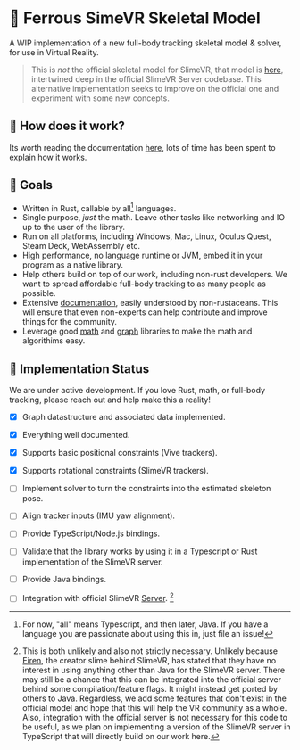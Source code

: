 # 🦀 Ferrous SimeVR Skeletal Model
A WIP implementation of a new full-body tracking skeletal model & solver, for use
in Virtual Reality.

> This is *not* the official skeletal model for SlimeVR, that model is
> [here][official model], intertwined deep in the official SlimeVR Server
> codebase. This alternative implementation seeks to improve on the official one
> and experiment with some new concepts.


## 📝 How does it work?
Its worth reading the documentation [here][docs], lots of time has been spent to
explain how it works.


## 🔭 Goals
* Written in Rust, callable by all[^1] languages.
* Single purpose, *just* the math. Leave other tasks like networking and IO up to the
  user of the library.
* Run on all platforms, including Windows, Mac, Linux, Oculus Quest, Steam Deck,
  WebAssembly etc.
* High performance, no language runtime or JVM, embed it in your program as a native
  library.
* Help others build on top of our work, including non-rust developers. We want to
  spread affordable full-body tracking to as many people as possible.
* Extensive [documentation][docs], easily understood by non-rustaceans. This will
  ensure that even non-experts can help contribute and improve things for the community.
* Leverage good [math][nalgebra] and [graph][daggy] libraries to make the math and 
  algorithims easy.


## 🚧 Implementation Status
We are under active development. If you love Rust, math, or full-body tracking, please
reach out and help make this a reality!

- [X] Graph datastructure and associated data implemented.
- [X] Everything well documented.
- [X] Supports basic positional constraints (Vive trackers).
- [X] Supports rotational constraints (SlimeVR trackers).
- [ ] Implement solver to turn the constraints into the estimated skeleton pose.
- [ ] Align tracker inputs (IMU yaw alignment).
- [ ] Provide TypeScript/Node.js bindings.
- [ ] Validate that the library works by using it in a Typescript or Rust implementation
  of the SlimeVR server.
- [ ] Provide Java bindings.
- [ ] Integration with official SlimeVR [Server][java server]. [^2]


[docs]: https://slimevr.github.io/SlimeVR-Rust/skeletal_model/
[official model]: https://github.com/SlimeVR/SlimeVR-Server/blob/8adf3fe5912481f3f1d8658f917292617bd308dc/src/main/java/dev/slimevr/vr/processor/skeleton/HumanSkeleton.java
[daggy]: https://docs.rs/daggy/latest/daggy/
[nalgebra]: https://nalgebra.org/
[java server]: https://github.com/SlimeVR/SlimeVR-Server


[^1]: For now, "all" means Typescript, and then later, Java. If you have a language
you are passionate about using this in, just file an issue!

[^2]: This is both unlikely and also not strictly necessary. Unlikely because 
[Eiren](https://github.com/Eirenliel), the creator slime behind SlimeVR, has stated
that they have no interest in using anything other than Java for the SlimeVR server.
There may still be a chance that this can be integrated into the official server
behind some compilation/feature flags. It might instead get ported by others to Java.
Regardless, we add some features that don't exist in the official model and hope that
this will help the VR community as a whole. Also, integration with the official server
is not necessary for this code to be useful, as we plan on implementing a version of
the SlimeVR server in TypeScript that will directly build on our work here.
